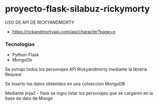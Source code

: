 # proyecto-flask-silabuz-rickymorty
USO DE API DE RICKYANDMORTY 
- https://rickandmortyapi.com/api/character?page=n

### Tecnologias
- Python-Flask
- MongoDb

Se extrajo todos los personajes API Rickyandmorty mediante la libreria Request

Se inserto los datos obtenidos en una coloeccion MongoDB

Mediante jinja2 - flask se logro listar los personajes que se cargaron en la base de dato de Mongo
